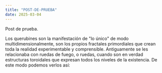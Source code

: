 ```yaml
---
title: "POST-DE-PRUEBA"
date: 2025-03-04
---
```


Post de prueba.

Los querubines son la manifestación de "lo único" de modo multidimensionalmente, son los propios fractales primordiales que crean toda la realidad experimentable y comprensible.
Antiguamente se les relacionaba con ruedas de fuego, o ruedas, cuando son en verdad estructuras toroidales que expresan todos los niveles de la existencia.
De este modo podemos verlos así: 
